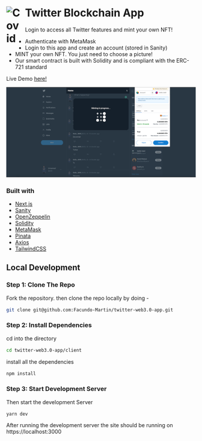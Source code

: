 # Twitter Blockchain App   <img align="left" alt="Covid" width="40px" src="https://www.svgrepo.com/show/183608/twitter.svg" style="padding-right:10px;" />

Login to access all Twitter features and mint your own NFT!

- Authenticate with MetaMask
- Login to this app and create an account (stored in Sanity)
- MINT your own NFT. You just need to choose a picture!
- Our smart contract is built with Solidity and is compliant with the ERC-721 standard

Live Demo [here!](https://react-covid-tracker2-db6b3.web.app/)

![preview img](/preview.png)

### Built with

- [Next.js](https://nextjs.org/)
- [Sanity](https://www.sanity.io/)
- [OpenZeppelin](https://openzeppelin.com/)
- [Solidity](https://www.solidity.io/)
- [MetaMask](https://metamask.io/)
- [Pinata](https://www.pinata.cloud/)
- [Axios](https://axios-http.com/docs/intro)
- [TailwindCSS](https://tailwindcss.com/)

## Local Development

### Step 1: Clone The Repo

Fork the repository. then clone the repo locally by doing -

```bash
git clone git@github.com:Facundo-Martin/twitter-web3.0-app.git
```

### Step 2: Install Dependencies

cd into the directory

```bash
cd twitter-web3.0-app/client
```

install all the dependencies

```bash
npm install
```

### Step 3: Start Development Server

Then start the development Server

```
yarn dev
```

After running the development server the site should be running on https://localhost:3000

